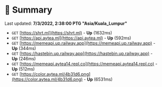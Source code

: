 # 📖 Summary
Last updated: **7/3/2022, 2:38:00 PTG "Asia/Kuala_Lumpur"**

- `GET` [https://shrt.ml](https://shrt.ml) - **Up** (1632ms)
- `GET` [https://api.aytea.ml](https://api.aytea.ml) - **Up** (592ms)
- `GET` [https://memeapi.up.railway.app](https://memeapi.up.railway.app) - **Up** (344ms)
- `GET` [https://hastebin.up.railway.app](https://hastebin.up.railway.app) - **Up** (246ms)
- `GET` [https://memeapi.aytea14.repl.co](https://memeapi.aytea14.repl.co) - **Up** (512ms)
- `GET` [https://color.aytea.ml/4b31d6.png](https://color.aytea.ml/4b31d6.png) - **Up** (6531ms)
